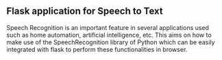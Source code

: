 ## Flask application for Speech to Text
Speech Recognition is an important feature in several applications used such as home automation, artificial intelligence, etc. This aims on how to make use of the SpeechRecognition library of Python which can be easily integrated with flask to perform these functionalities in browser. 
